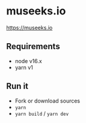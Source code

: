 # museeks.io
https://museeks.io

## Requirements

- node v16.x
- yarn v1

## Run it

- Fork or download sources
- `yarn`
- `yarn build` / `yarn dev`
